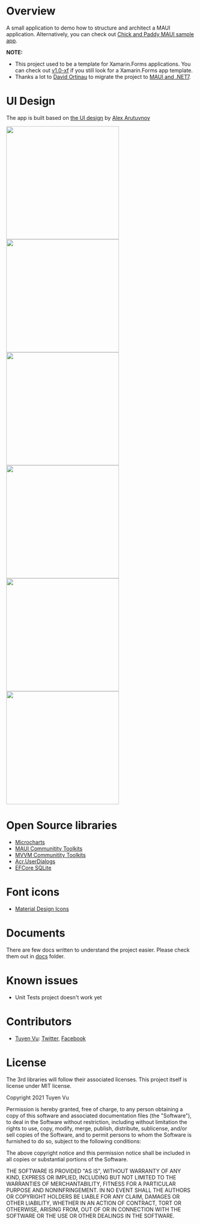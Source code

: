 # Overview

A small application to demo how to structure and architect a MAUI application. Alternatively, you can check out [Chick and Paddy MAUI sample app](https://github.com/tuyen-vuduc/chick-and-paddy-dotnet-maui).

**NOTE:** 

- This project used to be a template for Xamarin.Forms applications. You can check out [v1.0-xf](https://github.com/tuyen-vuduc/todo-app-xamarin-forms/releases/tag/v1.0-xf) if you still look for a Xamarin.Forms app template. 
- Thanks a lot to [David Ortinau](https://github.com/davidortinau) to migrate the project to [MAUI and .NET7](https://learn.microsoft.com/en-us/dotnet/maui/what-is-maui).

# UI Design
The app is built based on [the UI design](https://dribbble.com/shots/14100356-ToDo-App-UI) by [Alex Arutuynov](https://dribbble.com/alex_arutuynov)

<image 
  width="300"
  src="./docs/images/home-with-todos.png"
  />
<image 
  width="300"
  src="./docs/images/home-delete.png"
  />
<image 
  width="300"
  src="./docs/images/home-empty.png"
  />
<image 
  width="300"
  src="./docs/images/home-sidebar.png"
  />
<image 
  width="300"
  src="./docs/images/new-todo.png"
  />
<image 
  width="300"
  src="./docs/images/new-todo-filled.png"
  />

# Open Source libraries

- [Microcharts](https://github.com/microcharts-dotnet/Microcharts)
- [MAUI Communitity Toolkits](https://learn.microsoft.com/en-us/dotnet/communitytoolkit/maui/)
- [MVVM Communitity Toolkits](https://learn.microsoft.com/en-us/dotnet/communitytoolkit/mvvm/)
- [Acr.UserDialogs](https://github.com/aritchie/userdialogs)
- [EFCore SQLite](https://docs.microsoft.com/en-us/ef/core/get-started/xamarin)

# Font icons
- [Material Design Icons](https://materialdesignicons.com/)

# Documents
There are few docs written to understand the project easier. Please check them out in [docs](./docs) folder.

# Known issues

- Unit Tests project doesn't work yet

# Contributors

- [Tuyen Vu](https://github.com/tuyen-vuduc): [Twitter](https://twitter.com/tuyen_vuduc), [Facebook](https://facebook.com/tuyen-vuduc0902)

# License
The 3rd libraries will follow their associated licenses. This project itself is license under MIT license.

Copyright 2021 Tuyen Vu

Permission is hereby granted, free of charge, to any person obtaining a copy of this software and associated documentation files (the "Software"), to deal in the Software without restriction, including without limitation the rights to use, copy, modify, merge, publish, distribute, sublicense, and/or sell copies of the Software, and to permit persons to whom the Software is furnished to do so, subject to the following conditions:

The above copyright notice and this permission notice shall be included in all copies or substantial portions of the Software.

THE SOFTWARE IS PROVIDED "AS IS", WITHOUT WARRANTY OF ANY KIND, EXPRESS OR IMPLIED, INCLUDING BUT NOT LIMITED TO THE WARRANTIES OF MERCHANTABILITY, FITNESS FOR A PARTICULAR PURPOSE AND NONINFRINGEMENT. IN NO EVENT SHALL THE AUTHORS OR COPYRIGHT HOLDERS BE LIABLE FOR ANY CLAIM, DAMAGES OR OTHER LIABILITY, WHETHER IN AN ACTION OF CONTRACT, TORT OR OTHERWISE, ARISING FROM, OUT OF OR IN CONNECTION WITH THE SOFTWARE OR THE USE OR OTHER DEALINGS IN THE SOFTWARE.